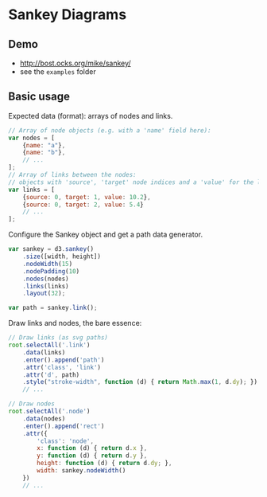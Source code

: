 # Sankey Diagrams

## Demo

- <http://bost.ocks.org/mike/sankey/>
- see the `examples` folder


## Basic usage

Expected data (format): arrays of nodes and links.

```js
// Array of node objects (e.g. with a 'name' field here):
var nodes = [
    {name: "a"},
    {name: "b"},
    // ...
];
// Array of links between the nodes:
// objects with 'source', 'target' node indices and a 'value' for the link weight:
var links = [
    {source: 0, target: 1, value: 10.2},
    {source: 0, target: 2, value: 5.4}
    // ...
];
```

Configure the Sankey object and get a path data generator.

```js
var sankey = d3.sankey()
    .size([width, height])
    .nodeWidth(15)
    .nodePadding(10)
    .nodes(nodes)
    .links(links)
    .layout(32);

var path = sankey.link();
```

Draw links and nodes, the bare essence:

```js
// Draw links (as svg paths)
root.selectAll('.link')
    .data(links)
    .enter().append('path')
    .attr('class', 'link')
    .attr('d', path)
    .style("stroke-width", function (d) { return Math.max(1, d.dy); })
    // ...

// Draw nodes
root.selectAll('.node')
    .data(nodes)
    .enter().append('rect')
    .attr({
        'class': 'node',
        x: function (d) { return d.x },
        y: function (d) { return d.y },
        height: function (d) { return d.dy; },
        width: sankey.nodeWidth()
    })
    // ...
```
